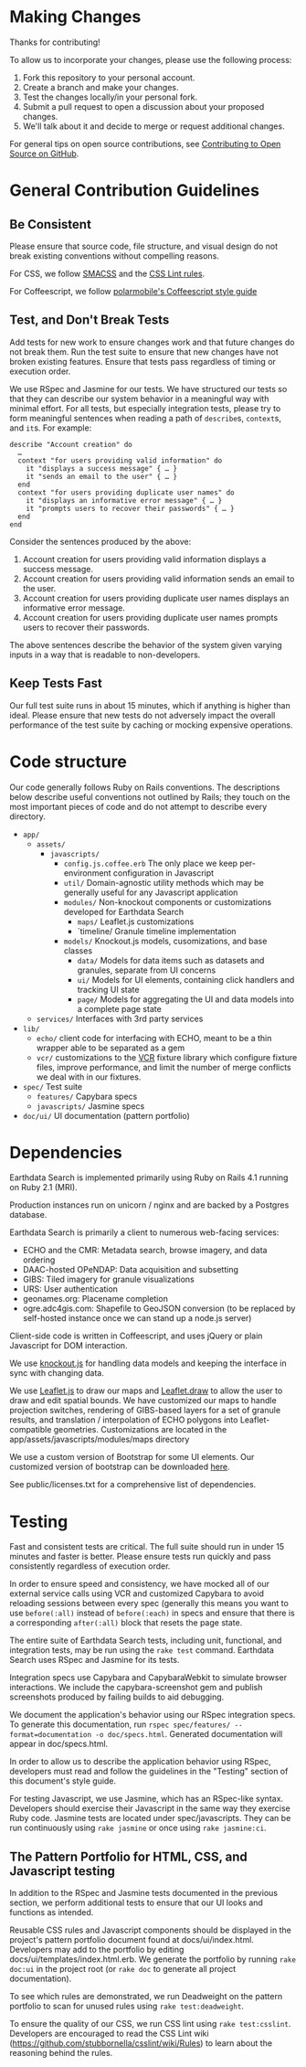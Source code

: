 # Making Changes

Thanks for contributing!

To allow us to incorporate your changes, please use the following process:

1. Fork this repository to your personal account.
2. Create a branch and make your changes.
3. Test the changes locally/in your personal fork.
4. Submit a pull request to open a discussion about your proposed changes.
5. We'll talk about it and decide to merge or request additional changes.

For general tips on open source contributions, see [Contributing to Open Source on GitHub](https://guides.github.com/activities/contributing-to-open-source/).

# General Contribution Guidelines

## Be Consistent

Please ensure that source code, file structure, and visual design
do not break existing conventions without compelling reasons.

For CSS, we follow [SMACSS](http://smacss.com/book) and the
[CSS Lint rules](https://github.com/stubbornella/csslint/wiki/Rules).

For Coffeescript, we follow
[polarmobile's Coffeescript style guide](https://github.com/polarmobile/coffeescript-style-guide)

## Test, and Don't Break Tests

Add tests for new work to ensure changes work and that future changes
do not break them. Run the test suite to ensure that new changes have
not broken existing features. Ensure that tests pass regardless
of timing or execution order.

We use RSpec and Jasmine for our tests. We have structured our tests
so that they can describe our system behavior in a meaningful way
with minimal effort. For all tests, but especially integration tests,
please try to form meaningful sentences when reading a path of
`describe`s, `context`s, and `it`s. For example:

    describe "Account creation" do
      …
      context "for users providing valid information" do
        it "displays a success message" { … }
        it "sends an email to the user" { … }
      end
      context "for users providing duplicate user names" do
        it "displays an informative error message" { … }
        it "prompts users to recover their passwords" { … }
      end
    end

Consider the sentences produced by the above:

  1. Account creation for users providing valid information displays a success message.
  2. Account creation for users providing valid information sends an email to the user.
  3. Account creation for users providing duplicate user names displays an informative error message.
  4. Account creation for users providing duplicate user names prompts users to recover their passwords.

The above sentences describe the behavior of the system given varying inputs in a way that is
readable to non-developers.

## Keep Tests Fast

Our full test suite runs in about 15 minutes, which if anything is higher than ideal. Please
ensure that new tests do not adversely impact the overall performance of the test suite by
caching or mocking expensive operations.

# Code structure

Our code generally follows Ruby on Rails conventions. The descriptions below
describe useful conventions not outlined by Rails; they touch on the most
important pieces of code and do not attempt to describe every directory.

  * `app/`
    * `assets/`
      * `javascripts/`
        * `config.js.coffee.erb` The only place we keep per-environment configuration in Javascript
        * `util/` Domain-agnostic utility methods which may be generally useful for any Javascript application
        * `modules/` Non-knockout components or customizations developed for Earthdata Search
          * `maps/` Leaflet.js customizations
          * `timeline/ Granule timeline implementation
        * `models/` Knockout.js models, cusomizations, and base classes
          * `data/` Models for data items such as datasets and granules, separate from UI concerns
          * `ui/` Models for UI elements, containing click handlers and tracking UI state
          * `page/` Models for aggregating the UI and data models into a complete page state
    * `services/` Interfaces with 3rd party services
  * `lib/`
    * `echo/` client code for interfacing with ECHO, meant to be a thin wrapper able to be separated as a gem
    * `vcr/` customizations to the [VCR](https://github.com/vcr/vcr/) fixture library which configure fixture files, improve performance, and limit the number of merge conflicts we deal with in our fixtures.
  * `spec/` Test suite
    * `features/` Capybara specs
    * `javascripts/` Jasmine specs
  * `doc/ui/` UI documentation (pattern portfolio)

# Dependencies

Earthdata Search is implemented primarily using Ruby on Rails 4.1 running on
Ruby 2.1 (MRI).

Production instances run on unicorn / nginx and are backed by a Postgres
database.

Earthdata Search is primarily a client to numerous web-facing services:

  * ECHO and the CMR: Metadata search, browse imagery, and data ordering
  * DAAC-hosted OPeNDAP: Data acquisition and subsetting
  * GIBS: Tiled imagery for granule visualizations
  * URS: User authentication
  * geonames.org: Placename completion
  * ogre.adc4gis.com: Shapefile to GeoJSON conversion (to be replaced by self-hosted instance once we can stand up a node.js server)

Client-side code is written in Coffeescript, and uses jQuery or plain
Javascript for DOM interaction.

We use [knockout.js](http://knockoutjs.com/) for handling data models and
keeping the interface in sync with changing data.

We use [Leaflet.js](http://leafletjs.com/) to draw our
maps and [Leaflet.draw](https://github.com/Leaflet/Leaflet.draw) to allow the
user to draw and edit spatial bounds. We have customized our maps to handle
projection switches, rendering of GIBS-based layers for a set of granule
results, and translation / interpolation of ECHO polygons into Leaflet-
compatible geometries. Customizations are located in the
app/assets/javascripts/modules/maps directory

We use a custom version of Bootstrap for some UI elements. Our customized
version of bootstrap can be downloaded
[here](http://getbootstrap.com/customize/?id=f643605a9951678cdcbe).

See public/licenses.txt for a comprehensive list of dependencies.

# Testing

Fast and consistent tests are critical. The full suite should run in under 15
minutes and faster is better. Please ensure tests run quickly and pass
consistently regardless of execution order.

In order to ensure speed and consistency, we have mocked all of our external service calls
using VCR and customized Capybara to avoid reloading sessions between every
spec (generally this means you want to use `before(:all)` instead of
`before(:each)` in specs and ensure that there is a corresponding
`after(:all)` block that resets the page state.

The entire suite of Earthdata Search tests, including unit, functional, and
integration tests, may be run using the `rake test` command. Earthdata Search
uses RSpec and Jasmine for its tests.

Integration specs use Capybara and CapybaraWebkit to simulate browser
interactions. We include the capybara-screenshot gem and publish screenshots
produced by failing builds to aid debugging.

We document the application's behavior using our RSpec integration specs. To
generate this documentation, run `rspec spec/features/ --format=documentation
-o doc/specs.html`. Generated documentation will appear in doc/specs.html.

In order to allow us to describe the application behavior using RSpec,
developers must read and follow the guidelines in the "Testing" section of
this document's style guide.

For testing Javascript, we use Jasmine, which has an RSpec-like syntax.
Developers should exercise their Javascript in the same way they exercise Ruby
code. Jasmine tests are located under spec/javascripts. They can be run
continuously using `rake jasmine` or once using `rake jasmine:ci`.

## The Pattern Portfolio for HTML, CSS, and Javascript testing

In addition to the RSpec and Jasmine tests documented in the previous section,
we perform additional tests to ensure that our UI looks and functions as
intended.

Reusable CSS rules and Javascript components should be displayed in the
project's pattern portfolio document found at docs/ui/index.html. Developers
may add to the portfolio by editing docs/ui/templates/index.html.erb. We
generate the portfolio by running `rake doc:ui` in the project root (or `rake
doc` to generate all project documentation).

To see which rules are demonstrated, we run Deadweight on the pattern
portfolio to scan for unused rules using `rake test:deadweight`.

To ensure the quality of our CSS, we run CSS lint using `rake test:csslint`.
Developers are encouraged to read the CSS Lint wiki
(<https://github.com/stubbornella/csslint/wiki/Rules>) to learn about the
reasoning behind the rules.
